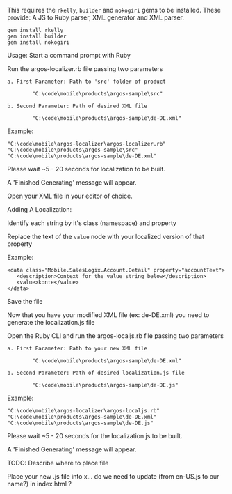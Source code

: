 This requires the `rkelly`, `builder` and `nokogiri` gems to be installed.
These provide: A JS to Ruby parser, XML generator and XML parser.

```
gem install rkelly
gem install builder
gem install nokogiri
```

Usage:
Start a command prompt with Ruby

Run the argos-localizer.rb file passing two parameters

	a. First Parameter: Path to 'src' folder of product

```
		"C:\code\mobile\products\argos-sample\src"
```

	b. Second Parameter: Path of desired XML file
	
```
		"C:\code\mobile\products\argos-sample\de-DE.xml"
```

Example:

```
"C:\code\mobile\argos-localizer\argos-localizer.rb" "C:\code\mobile\products\argos-sample\src" "C:\code\mobile\products\argos-sample\de-DE.xml"
```

Please wait ~5 - 20 seconds for localization to be built.

A 'Finished Generating' message will appear.

Open your XML file in your editor of choice.


Adding A Localization:

Identify each string by it's class (namespace) and property

Replace the text of the `value` node with your localized version of that property

Example:
   
```
<data class="Mobile.SalesLogix.Account.Detail" property="accountText">
   <description>Context for the value string below</description>
   <value>konte</value> 
</data>
```

Save the file

Now that you have your modified XML file (ex: de-DE.xml) you need to generate the localization.js file

Open the Ruby CLI and run the argos-localjs.rb file passing two parameters

	a. First Parameter: Path to your new XML file
	
```
		"C:\code\mobile\products\argos-sample\de-DE.xml"
```

	b. Second Parameter: Path of desired localization.js file
	
```
		"C:\code\mobile\products\argos-sample\de-DE.js"
```

Example:

```
"C:\code\mobile\argos-localizer\argos-localjs.rb" "C:\code\mobile\products\argos-sample\de-DE.xml" "C:\code\mobile\products\argos-sample\de-DE.js"
```

Please wait ~5 - 20 seconds for the localization js to be built.

A 'Finished Generating' message will appear.



TODO: Describe where to place file

Place your new .js file into x... do we need to update (from en-US.js to our name?) in index.html ?
